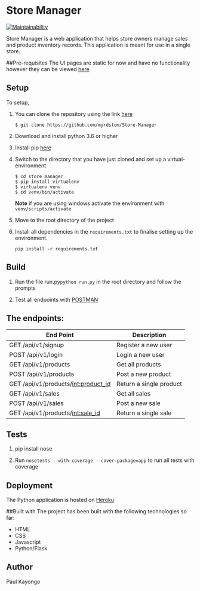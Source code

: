 # Store Manager
[![Maintainability](https://api.codeclimate.com/v1/badges/2715d106d25e7164ae1d/maintainability)](https://codeclimate.com/github/myrdstom/Store-Manager/maintainability)

Store Manager is a web application that helps store owners manage sales and product inventory records. 
This application is meant for use in a single store.

##Pre-requisites
The UI pages are static for now and have no functionality however they can be viewed [here](https://myrdstom.github.io/Store-Manager/)

## Setup

To setup,

1. You can clone the repository using the link [here](https://github.com/myrdstom/Store-Manager.git)
    ```
    $ git clone https://github.com/myrdstom/Store-Manager
    ```    

2. Download and install python 3.6 or higher

3. Install pip [here](https://pip.pypa.io/en/stable/installing/)

4. Switch to the directory that you have just cloned and set up a virtual-environment
    ```
    $ cd store manager
    $ pip install virtualenv
    $ virtualenv venv
    $ cd venv/bin/activate    
    ```    
    **Note** if you are using windows activate the environment with ```venv/scripts/activate```
5. Move to the root directory of the project

6. Install all dependencies in the ```requirements.txt``` to finalise setting up the environment.
    ```
    pip install -r requirements.txt   
    ``` 

## Build

1. Run the file run.py``` python run.py ``` in the root directory and follow  the prompts

2. Test all endpoints with [POSTMAN](https://www.getpostman.com/apps)

## The endpoints:
| End Point  | Description |
| ------------- | ------------- |
|GET /api/v1/signup | Register a new user
|POST /api/v1/login  | Login a new user
|GET /api/v1/products | Get all products
|POST /api/v1/products  | Post a new product
|GET /api/v1/products/<int:product_id> | Return a single product
|GET /api/v1/sales | Get all sales
|POST /api/v1/sales  | Post a new sale
|GET /api/v1/products/<int:sale_id> | Return a single sale

## Tests

1. pip install nose

2. Run ```nosetests --with-coverage --cover-package=app``` to run all tests with coverage


## Deployment
The Python application is hosted on [Heroku](https://store-manager-challenge-2.herokuapp.com/)

##Built with
The project has been built with the following technologies so far:
* HTML
* CSS
* Javascript
* Python/Flask


## Author
Paul Kayongo

